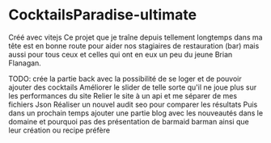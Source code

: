 # CocktailsParadise-ultimate
Créé avec vitejs
Ce projet que je traîne depuis tellement longtemps dans ma tête est en bonne route pour aider nos stagiaires de restauration (bar) mais aussi pour tous ceux et celles qui ont en eux un peu du jeune Brian Flanagan.


TODO: crée la partie back avec la possibilité de se loger et de pouvoir ajouter des cocktails
Améliorer le slider de telle sorte qu'il ne joue plus sur les performances du site
Relier le site à un api et me séparer de mes fichiers Json
Réaliser un nouvel audit seo pour comparer les résultats 
Puis dans un prochain temps ajouter une partie blog avec les nouveautés dans le domaine et pourquoi pas des présentation de barmaid barman ainsi que leur création ou recipe préfère